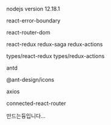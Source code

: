 nodejs version 12.18.1

react-error-boundary

react-router-dom

react-redux redux-saga redux-actions

types/react-redux types/redux-actions

antd

@ant-design/icons

axios

connected-react-router

만드는듕입니다...
